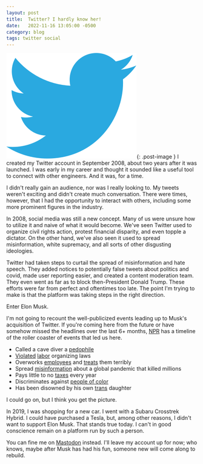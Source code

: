 ```yaml
---
layout: post
title:  Twitter? I hardly know her!
date:   2022-11-16 13:05:00 -0500
category: blog
tags: twitter social
---
```

![Twitter logo][twitter-logo]{: .post-image }
I created my Twitter account in September 2008, about two years after it was
launched. I was early in my career and thought it sounded like a useful tool to
connect with other engineers. And it was, for a time.

I didn't really gain an audience, nor was I really looking to. My tweets weren't
exciting and didn't create much conversation. There were times, however, that I
had the opportunity to interact with others, including some more prominent
figures in the industry.

In 2008, social media was still a new concept. Many of us were unsure how to
utilize it and naive of what it would become. We've seen Twitter used to
organize civil rights action, protest financial disparity, and even topple a
dictator. On the other hand, we've also seen it used to spread misinformation,
white supremacy, and all sorts of other disgusting ideologies.

Twitter had taken steps to curtail the spread of misinformation and hate speech.
They added notices to potentially false tweets about politics and covid, made
user reporting easier, and created a content moderation team. They even went as
far as to block then-President Donald Trump. These efforts were far from
perfect and oftentimes too late. The point I'm trying to make is that the
platform was taking steps in the right direction.

Enter Elon Musk.

I'm not going to recount the well-publicized events leading up to Musk's
acquisition of Twitter. If you're coming here from the future or have somehow
missed the headlines over the last 6+ months, [NPR][npr] has a timeline of the
roller coaster of events that led us here.

* Called a cave diver a [pedophile][pedo]
* [Violated][violations] [labor][labor] organizing laws
* Overworks [employees][employees] and [treats][treats] them terribly
* Spread [misinformation][misinformation] about a global pandemic that killed
  millions
* Pays little to no [taxes][taxes] every year
* Discriminates against [people of color][poc]
* Has been disowned by his own [trans][transphobia] daughter

I could go on, but I think you get the picture.

In 2019, I was shopping for a new car. I went with a Subaru Crosstrek Hybrid. I
could have purchased a Tesla, but, among other reasons, I didn't want to support
Elon Musk. That stands true today. I can't in good conscience remain on a
platform run by such a person.

You can fine me on [Mastodon][mastodon] instead. I'll leave my account up for
now; who knows, maybe after Musk has had his fun, someone new will come along
to rebuild.

[twitter-logo]: /assets/img/twitter-logo.svg
[npr]: https://www.npr.org/2022/10/27/1131378869/twitter-elon-musk-timeline
[pedo]: https://time.com/5339219/elon-musk-diver-thai-soccer-team-pedo/
[violations]: https://www.washingtonpost.com/technology/2021/03/25/tesla-nlrb-ruling/
[labor]: https://www.cnbc.com/2022/08/29/tesla-ban-on-pro-union-shirts-violated-workers-rights-nlrb.html
[employees]: https://www.theguardian.com/technology/2017/may/18/tesla-workers-factory-conditions-elon-musk
[treats]: https://www.businessinsider.com/ex-tesla-employees-reveal-the-worst-parts-of-working-there-2019-9
[misinformation]: https://www.forbes.com/sites/joewalsh/2021/03/13/elon-musks-false-covid-predictions-a-timeline/?sh=5ebcc7e25b6d
[taxes]: https://gizmodo.com/elon-musk-paid-0-in-federal-income-tax-in-2018-report-1847051810
[poc]: https://www.afr.com/world/north-america/elon-musk-s-tesla-sued-in-california-over-alleged-anti-black-racism-20220211-p59vpt
[transphobia]: https://futurism.com/the-byte/elon-musk-trans-daughter
[mastodon]: https://tech.lgbt/@jamesiarmes

